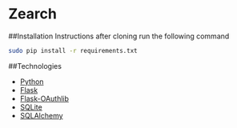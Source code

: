 # Zearch
##Installation Instructions
after cloning run the following command
```bash
sudo pip install -r requirements.txt
```
##Technologies
+ [Python](https://www.python.org/)
+ [Flask](http://flask.pocoo.org/)
+ [Flask-OAuthlib](https://flask-oauthlib.readthedocs.org/en/latest/)
+ [SQLite](https://www.sqlite.org/)
+ [SQLAlchemy](http://www.sqlalchemy.org/)
